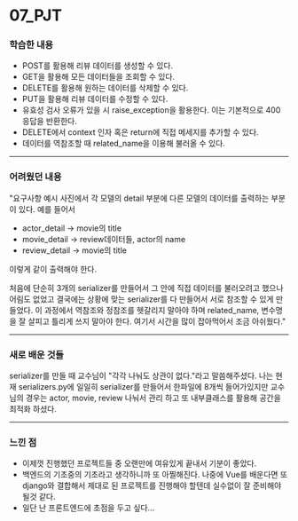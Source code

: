 # 07_PJT

### 학습한 내용
- POST를 활용해 리뷰 데이터를 생성할 수 있다.
- GET을 활용해 모든 데이터들을 조회할 수 있다.
- DELETE를 활용해 원하는 데이터를 삭제할 수 있다.
- PUT을 활용해 리뷰 데이터를 수정할 수 있다.
- 유효성 검사 오류가 있을 시 raise_exception을 활용한다. 이는 기본적으로 400 응답을 반환한다.
- DELETE에서 context 인자 혹은 return에 직접 메세지를 추가할 수 있다.
- 데이터를 역참조할 때 related_name을 이용해 불러올 수 있다.

<hr>

### 어려웠던 내용
"요구사항 예시 사진에서 각 모델의 detail 부분에 다른 모델의 데이터를 출력하는 부분이 있다. 예를 들어서 
- actor_detail -> movie의 title
- movie_detail -> review데이터들, actor의 name 
- review_detail -> movie의 title

이렇게 같이 출력해야 한다.

처음에 단순히 3개의 serializer를 만들어서 그 안에 직접 데이터를 불러오려고 했으나 어림도 없었고 결국에는 상황에 맞는 serializer를 다 만들어서 서로 참조할 수 있게 만들었다. 이 과정에서 역참조와 정참조를 헷갈리지 말아야 하며 related_name, 변수명을 잘 살피고 틀리게 쓰지 말아야 한다. 여기서 시간을 많이 잡아먹어서 조금 아쉬웠다."

<hr>

### 새로 배운 것들

serializer를 만들 때 교수님이 "각각 나눠도 상관이 없다."라고 말씀해주셨다. 나는 현재 serializers.py에 일일히 serializer를 만들어서 한파일에 8개씩 들어가있지만 교수님의 경우는 actor, movie, review 나눠서 관리 하고 또 내부클래스를 활용해 공간을 최적화 하셨다.

<hr>

### 느낀 점
- 이제껏 진행했던 프로젝트들 중 오랜만에 여유있게 끝내서 기분이 좋았다.
- 백엔드의 기초중의 기초라고 생각하니까 또 아찔해진다. 나중에 Vue를 배운다면 또 django와 결합해서 제대로 된 프로젝트를 진행해야 할텐데 실수없이 잘 준비해야 될것 같다.
- 일단 난 프론트엔드에 초점을 두고 싶다...
